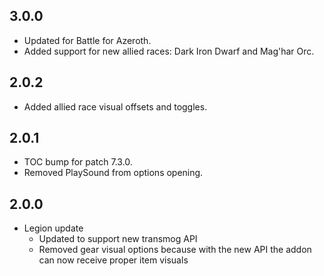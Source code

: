 ## 3.0.0
* Updated for Battle for Azeroth.
* Added support for new allied races: Dark Iron Dwarf and Mag'har Orc.

## 2.0.2
* Added allied race visual offsets and toggles.

## 2.0.1
* TOC bump for patch 7.3.0.
* Removed PlaySound from options opening.

## 2.0.0
* Legion update
  * Updated to support new transmog API
  * Removed gear visual options because with the new API the addon can now receive proper item visuals
